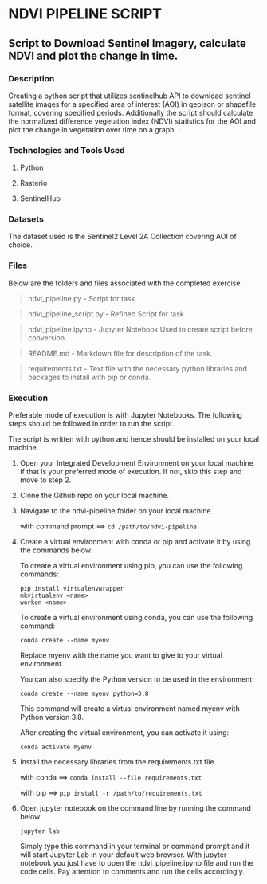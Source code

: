 # NDVI PIPELINE SCRIPT

## Script to Download Sentinel Imagery, calculate NDVI and plot the change in time.

### Description

Creating a python script that utilizes sentinelhub API to download sentinel satellite images for a 
specified area of interest (AOI) in geojson or shapefile format, covering specified periods. 
Additionally the script should calculate the normalized difference vegetation index (NDVI) 
statistics for the AOI and plot the change in vegetation over time on a graph. :

### Technologies and Tools Used

1. Python

2. Rasterio

3. SentinelHub

### Datasets

The dataset used is the Sentinel2 Level 2A Collection covering AOI of choice. 

### Files

Below are the folders and files associated with the completed exercise.

 > ndvi_pipeline.py - Script for task

 > ndvi_pipeline_script.py - Refined Script for task

 > ndvi_pipeline.ipynp - Jupyter Notebook Used to create script before conversion. 

 > README.md - Markdown file for description of the task.

 > requirements.txt - Text file with the necessary python libraries and packages to install with pip or conda.

### Execution

Preferable mode of execution is with Jupyter Notebooks.
The following steps should be followed in order to run the script.

The script is written with python and hence should be installed on your local
machine.

1. Open your Integrated Development Environment on your local machine if 
   that is your preferred mode of execution. If not, skip this step and 
   move to step 2.

2. Clone the Github repo on your local machine. 

3. Navigate to the ndvi-pipeline folder on your local machine.

	with command prompt ==> `cd /path/to/ndvi-pipeline` 

3. Create a virtual environment with conda or pip and activate it by using the commands below:
    
    To create a virtual environment using pip, you can use the following commands:

	```
	pip install virtualenvwrapper
	mkvirtualenv <name>
	workon <name>
    ```

    To create a virtual environment using conda, you can use the following command:

    `conda create --name myenv`

    Replace myenv with the name you want to give to your virtual environment.

    You can also specify the Python version to be used in the environment:

    `conda create --name myenv python=3.8`

    This command will create a virtual environment named myenv with Python version 3.8.

    After creating the virtual environment, you can activate it using:

    `conda activate myenv`

4. Install the necessary libraries from the requirements.txt file. 

    with conda ==> `conda install --file requirements.txt`

	with pip ==> `pip install -r /path/to/requirements.txt`


5. Open jupyter notebook on the command line by running the command below:

   `jupyter lab`

   Simply type this command in your terminal or command prompt and it will start Jupyter Lab in your default web browser.
   With jupyter notebook you just have to open the ndvi_pipeline.ipynb file and run the code cells.
   Pay attention to comments and run the cells accordingly. 

